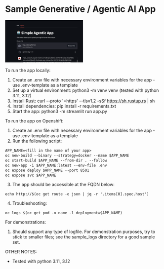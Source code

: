 # Sample Generative / Agentic AI App

<img src="images/video.png" width="50%">


To run the app locally:
  1. Create an .env file with necessary environment variables for the app - use .env-template as a template
  2. Set up a virtual environment: python3 -m venv venv (tested with python 3.11, 3.12)
  3. Install Rust: curl --proto '=https' --tlsv1.2 -sSf https://sh.rustup.rs | sh
  4. Install dependencies: pip install -r requirements.txt
  5. Start the app: python3 -m streamlit run app.py
  
To run the app on Openshift:
  1. Create an .env file with necessary environment variables for the app - use .env-template as a template
  2. Run the following script:

  ```
  APP_NAME=<fill in the name of your app>
  oc new-build --binary --strategy=docker --name $APP_NAME
  oc start-build $APP_NAME --from-dir . --follow
  oc new-app -i $APP_NAME:latest --env-file .env
  oc expose deploy $APP_NAME --port 8501
  oc expose svc $APP_NAME
  ```
  3. The app should be accessible at the FQDN below:
  
  ```
  echo http://$(oc get route -o json | jq -r '.items[0].spec.host')
  ```
  4. Troubleshooting:
  
  ```
  oc logs $(oc get pod -o name -l deployment=$APP_NAME)
  ```

For demonstrations:
1. Should support any type of logfile. For demonstration purposes, try to stick to smaller files; 
see the sample_logs directory for a good sample set.

OTHER NOTES:
* Tested with python 3.11, 3.12